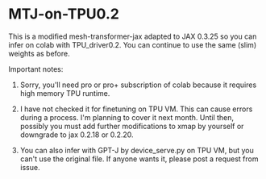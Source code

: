 # MTJ-on-TPU0.2

This is a modified mesh-transformer-jax adapted to JAX 0.3.25 so you can infer on colab with TPU_driver0.2.
You can continue to use the same (slim) weights as before.

Important notes: 

1) Sorry, you'll need pro or pro+ subscription of colab because it requires high memory TPU runtime.

2) I have not checked it for finetuning on TPU VM. This can cause errors during a process.
I'm planning to cover it next month. Until then, possibly you must add further modifications to xmap by yourself or downgrade to jax 0.2.18 or 0.2.20.

3) You can also infer with GPT-J by device_serve.py on TPU VM, but you can't use the original file. If anyone wants it, please post a request from issue.
